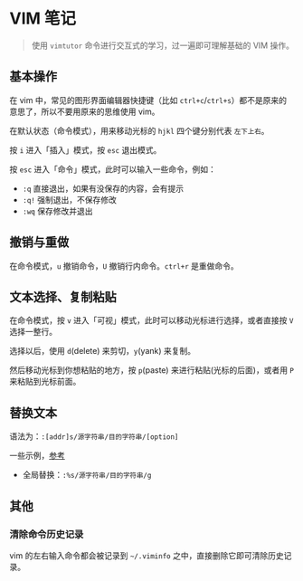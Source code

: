 # VIM 笔记

> 使用 `vimtutor` 命令进行交互式的学习，过一遍即可理解基础的 VIM 操作。

## 基本操作

在 vim 中，常见的图形界面编辑器快捷键（比如 `ctrl+c`/`ctrl+s`）都不是原来的意思了，所以不要用原来的思维使用 vim。

在默认状态（命令模式），用来移动光标的 `hjkl` 四个键分别代表 `左下上右`。

按 `i` 进入「插入」模式，按 `esc` 退出模式。

按 `esc` 进入「命令」模式，此时可以输入一些命令，例如：

- `:q` 直接退出，如果有没保存的内容，会有提示
- `:q!` 强制退出，不保存修改
- `:wq` 保存修改并退出

## 撤销与重做

在命令模式，`u` 撤销命令，`U` 撤销行内命令。`ctrl+r` 是重做命令。

## 文本选择、复制粘贴

在命令模式，按 `v` 进入「可视」模式，此时可以移动光标进行选择，或者直接按 `V` 选择一整行。

选择以后，使用 `d`(delete) 来剪切，`y`(yank) 来复制。

然后移动光标到你想粘贴的地方，按 `p`(paste) 来进行粘贴(光标的后面)，或者用 `P` 来粘贴到光标前面。

## 替换文本

语法为：`:[addr]s/源字符串/目的字符串/[option]`

一些示例，[参考](https://www.cnblogs.com/beenoisy/p/4046074.html)

- 全局替换：`:%s/源字符串/目的字符串/g`

## 其他

### 清除命令历史记录

vim 的左右输入命令都会被记录到 `~/.viminfo` 之中，直接删除它即可清除历史记录。
